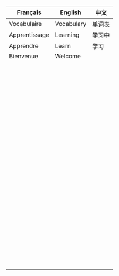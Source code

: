 | Français      | English    | 中文   |
| ------------- | ---------- | ------ |
| Vocabulaire   | Vocabulary | 单词表 |
| Apprentissage | Learning   | 学习中 |
| Apprendre     | Learn      | 学习   |
| Bienvenue     | Welcome    |        |
|               |            |        |
|               |            |        |
|               |            |        |
|               |            |        |
|               |            |        |
|               |            |        |
|               |            |        |
|               |            |        |
|               |            |        |
|               |            |        |
|               |            |        |
|               |            |        |
|               |            |        |
|               |            |        |
|               |            |        |
|               |            |        |
|               |            |        |
|               |            |        |
|               |            |        |
|               |            |        |
|               |            |        |
|               |            |        |
|               |            |        |
|               |            |        |
|               |            |        |
|               |            |        |
|               |            |        |
|               |            |        |
|               |            |        |
|               |            |        |
|               |            |        |
|               |            |        |
|               |            |        |
|               |            |        |
|               |            |        |
|               |            |        |
|               |            |        |
|               |            |        |
|               |            |        |
|               |            |        |
|               |            |        |
|               |            |        |
|               |            |        |
|               |            |        |
|               |            |        |
|               |            |        |
|               |            |        |
|               |            |        |
|               |            |        |
|               |            |        |
|               |            |        |
|               |            |        |
|               |            |        |
|               |            |        |
|               |            |        |
|               |            |        |
|               |            |        |
|               |            |        |
|               |            |        |
|               |            |        |
|               |            |        |
|               |            |        |
|               |            |        |
|               |            |        |
|               |            |        |
|               |            |        |
|               |            |        |
|               |            |        |
|               |            |        |
|               |            |        |
|               |            |        |
|               |            |        |
|               |            |        |
|               |            |        |
|               |            |        |
|               |            |        |
|               |            |        |
|               |            |        |
|               |            |        |
|               |            |        |
|               |            |        |
|               |            |        |
|               |            |        |
|               |            |        |
|               |            |        |
|               |            |        |
|               |            |        |
|               |            |        |
|               |            |        |
|               |            |        |
|               |            |        |
|               |            |        |
|               |            |        |
|               |            |        |

